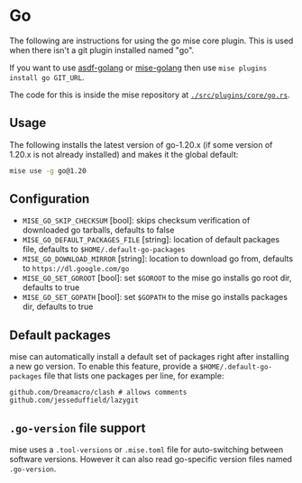 # Go

The following are instructions for using the go mise core plugin. This is used when there isn't a
git plugin installed named "go".

If you want to use [asdf-golang](https://github.com/kennyp/asdf-golang)
or [mise-golang](https://github.com/rtx-plugins/mise-golang)
then use `mise plugins install go GIT_URL`.

The code for this is inside the mise repository at
[`./src/plugins/core/go.rs`](https://github.com/jdx/mise/blob/main/src/plugins/core/go.rs).

## Usage

The following installs the latest version of go-1.20.x (if some version of 1.20.x is not already
installed) and makes it the global default:

```sh
mise use -g go@1.20
```

## Configuration

- `MISE_GO_SKIP_CHECKSUM` [bool]: skips checksum verification of downloaded go tarballs, defaults to false
- `MISE_GO_DEFAULT_PACKAGES_FILE` [string]: location of default packages file, defaults to `$HOME/.default-go-packages`
- `MISE_GO_DOWNLOAD_MIRROR` [string]: location to download go from, defaults to `https://dl.google.com/go`
- `MISE_GO_SET_GOROOT` [bool]: set `$GOROOT` to the mise go installs go root dir, defaults to true
- `MISE_GO_SET_GOPATH` [bool]: set `$GOPATH` to the mise go installs packages dir, defaults to true

## Default packages

mise can automatically install a default set of packages right after installing a new go version.
To enable this feature, provide a `$HOME/.default-go-packages` file that lists one packages per
line, for example:

```text
github.com/Dreamacro/clash # allows comments
github.com/jesseduffield/lazygit
```

## `.go-version` file support

mise uses a `.tool-versions` or `.mise.toml` file for auto-switching between software versions.
However it can also read go-specific version files named `.go-version`.
